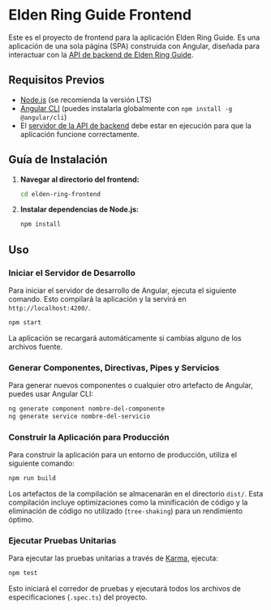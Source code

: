# Elden Ring Guide Frontend

Este es el proyecto de frontend para la aplicación Elden Ring Guide. Es una aplicación de una sola página (SPA) construida con Angular, diseñada para interactuar con la [API de backend de Elden Ring Guide](../elden-ring-guide/).

## Requisitos Previos

- [Node.js](https://nodejs.org/) (se recomienda la versión LTS)
- [Angular CLI](https://angular.io/cli) (puedes instalarla globalmente con `npm install -g @angular/cli`)
- El [servidor de la API de backend](https://github.com/Yosepht25/Elden-Ring-Guia/tree/main/elden-ring-guide) debe estar en ejecución para que la aplicación funcione correctamente.

## Guía de Instalación

1.  **Navegar al directorio del frontend:**
    ```bash
    cd elden-ring-frontend
    ```

2.  **Instalar dependencias de Node.js:**
    ```bash
    npm install
    ```

## Uso

### Iniciar el Servidor de Desarrollo

Para iniciar el servidor de desarrollo de Angular, ejecuta el siguiente comando. Esto compilará la aplicación y la servirá en `http://localhost:4200/`.

```bash
npm start
```

La aplicación se recargará automáticamente si cambias alguno de los archivos fuente.

### Generar Componentes, Directivas, Pipes y Servicios

Para generar nuevos componentes o cualquier otro artefacto de Angular, puedes usar Angular CLI:

```bash
ng generate component nombre-del-componente
ng generate service nombre-del-servicio
```

### Construir la Aplicación para Producción

Para construir la aplicación para un entorno de producción, utiliza el siguiente comando:

```bash
npm run build
```

Los artefactos de la compilación se almacenarán en el directorio `dist/`. Esta compilación incluye optimizaciones como la minificación de código y la eliminación de código no utilizado (`tree-shaking`) para un rendimiento óptimo.

### Ejecutar Pruebas Unitarias

Para ejecutar las pruebas unitarias a través de [Karma](https://karma-runner.github.io), ejecuta:

```bash
npm test
```

Esto iniciará el corredor de pruebas y ejecutará todos los archivos de especificaciones (`.spec.ts`) del proyecto.